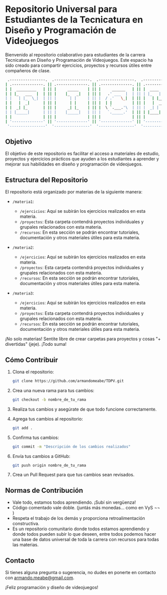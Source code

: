 # Repositorio Universal para Estudiantes de la Tecnicatura en Diseño y Programación de Videojuegos

Bienvenido al repositorio colaborativo para estudiantes de la carrera Tecnicatura en Diseño y Programación de Videojuegos. Este espacio ha sido creado para compartir ejercicios, proyectos y recursos útiles entre compañeros de clase.

```bash
 .----------------.  .----------------.  .----------------.  .----------------. 
| .--------------. || .--------------. || .--------------. || .--------------. |
| |  _________   | || |     _____    | || |     ______   | || |  ____  ____  | |
| | |_   ___  |  | || |    |_   _|   | || |   .' ___  |  | || | |_   ||   _| | |
| |   | |_  \_|  | || |      | |     | || |  / .'   \_|  | || |   | |__| |   | |
| |   |  _|      | || |      | |     | || |  | |         | || |   |  __  |   | |
| |  _| |_       | || |     _| |_    | || |  \ `.___.'\  | || |  _| |  | |_  | |
| | |_____|      | || |    |_____|   | || |   `._____.'  | || | |____||____| | |
| |              | || |              | || |              | || |              | |
| '--------------' || '--------------' || '--------------' || '--------------' |
 '----------------'  '----------------'  '----------------'  '----------------' 
```

    
## Objetivo

El objetivo de este repositorio es facilitar el acceso a materiales de estudio, proyectos y ejercicios prácticos que ayuden a los estudiantes a aprender y mejorar sus habilidades en diseño y programación de videojuegos.

## Estructura del Repositorio

El repositorio está organizado por materias de la siguiente manera:

- `/materia1`:
  - `/ejercicios`: Aquí se subirán los ejercicios realizados en esta materia.
  - `/proyectos`: Esta carpeta contendrá proyectos individuales y grupales relacionados con esta materia.
  - `/recursos`: En esta sección se podrán encontrar tutoriales, documentación y otros materiales útiles para esta materia.

- `/materia2`:
  - `/ejercicios`: Aquí se subirán los ejercicios realizados en esta materia.
  - `/proyectos`: Esta carpeta contendrá proyectos individuales y grupales relacionados con esta materia.
  - `/recursos`: En esta sección se podrán encontrar tutoriales, documentación y otros materiales útiles para esta materia.

- `/materia3`:
  - `/ejercicios`: Aquí se subirán los ejercicios realizados en esta materia.
  - `/proyectos`: Esta carpeta contendrá proyectos individuales y grupales relacionados con esta materia.
  - `/recursos`: En esta sección se podrán encontrar tutoriales, documentación y otros materiales útiles para esta materia.

¡No solo materias! Sentite libre de crear carpetas para proyectos y cosas "+ divertidas" (jeje). ¡Todo suma!  

## Cómo Contribuir

1. Clona el repositorio:

    ```bash
    git clone https://github.com/armandomeabe/TDPV.git
    ```

2. Crea una nueva rama para tus cambios:

    ```bash
    git checkout -b nombre_de_tu_rama
    ```

3. Realiza tus cambios y asegúrate de que todo funcione correctamente.

4. Agrega tus cambios al repositorio:

    ```bash
    git add .
    ```

5. Confirma tus cambios:

    ```bash
    git commit -m "Descripción de los cambios realizados"
    ```

6. Envía tus cambios a GitHub:

    ```bash
    git push origin nombre_de_tu_rama
    ```

7. Crea un Pull Request para que tus cambios sean revisados.

## Normas de Contribución

- Vale todo, estamos todos aprendiendo. ¡Subí sin vergüenza!
- Código comentado vale doble. (juntás más monedas... como en VyS ¬¬ )
- Respeta el trabajo de los demás y proporciona retroalimentación constructiva.
- Es un repositorio comunitario donde todos estamos aprendiendo y donde todos pueden subir lo que deseen, entre todos podemos hacer una base de datos universal de toda la carrera con recursos para todas las materias.

## Contacto

Si tienes alguna pregunta o sugerencia, no dudes en ponerte en contacto con [armando.meabe@gmail.com](mailto:armando.meabe@gmail.com).

¡Feliz programación y diseño de videojuegos!
